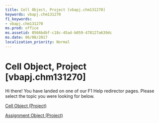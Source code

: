 ```yaml
---
title: Cell Object, Project [vbapj.chm131270]
keywords: vbapj.chm131270
f1_keywords:
- vbapj.chm131270
ms.prod: office
ms.assetid: 0566bdbf-c18c-45ad-b059-478127a639dc
ms.date: 06/08/2017
localization_priority: Normal
---
```



# Cell Object, Project [vbapj.chm131270]

Hi there! You have landed on one of our F1 Help redirector pages. Please select the topic you were looking for below.

[Cell Object (Project)](http://msdn.microsoft.com/library/553c50f1-1288-72b8-e2d2-74b3aee988c9%28Office.15%29.aspx)

[Assignment Object (Project)](http://msdn.microsoft.com/library/bfb9a505-7818-0a86-9d4b-f19a0ff465d3%28Office.15%29.aspx)


